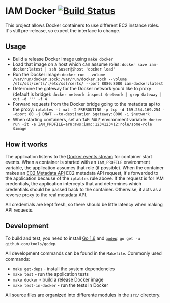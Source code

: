 # IAM Docker [![Build Status](https://travis-ci.org/swipely/iam-docker.svg?branch=master)](https://travis-ci.org/swipely/iam-docker)

This project allows Docker containers to use different EC2 instance roles.
It's still pre-release, so expect the interface to change.

## Usage

* Build a release Docker image using `make docker`
* Load that image on a host which can assume roles: `docker save iam-docker:latest | ssh $user@$host 'docker load'`
* Run the Docker image: `docker run --volume /var/run/docker.sock:/var/run/docker.sock --volume /etc/ssl/certs/:/etc/ssl/certs/ --port 8080:8080 iam-docker:latest`
* Determine the gateway for the Docker network you'd like to proxy (default is bridge): `docker network inspect $network | grep Gateway | cut -d '"' -f 4`
* Forward requests from the Docker bridge going to the metadata api to the proxy: `iptables -t nat -I PREROUTING -p tcp -d 169.254.169.254 --dport 80 -j DNAT --to-destination $gateway:8080 -i $network`
* When starting containers, set an `IAM_ROLE` environment variable: `docker run -it -e IAM_PROFILE=arn:aws:iam::1234123412:role/some-role $image`

## How it works

The application listens to the [Docker events stream](https://docs.docker.com/engine/reference/commandline/events/) for container start events.
When a container is started with an `IAM_PROFILE` environment variable, the application assumes that role (if possible).
When the container makes an [EC2 Metadata API](http://docs.aws.amazon.com/AWSEC2/latest/UserGuide/ec2-instance-metadata.html) EC2 metadata API request, it's forwarded to the application because of the `iptables` rule above.
If the request is for IAM credentials, the application intercepts that and determines which credentials should be passed back to the container.
Otherwise, it acts as a reverse proxy to the real metadata API.

All credentials are kept fresh, so there should be little latency when making API requests.

## Development

To build and test, you need to install [Go 1.6](https://golang.org/doc/go1.6) and [`godep`](https://github.com/tools/godep): `go get -u github.com/tools/godep`.

All development commands can be found in the `Makefile`.
Commonly used commands:

* `make get-deps` - install the system dependencies
* `make test` - run the application tests
* `make docker` - build a release Docker image
* `make test-in-docker` - run the tests in Docker

All source files are organized into differente modules in the `src/` directory.
